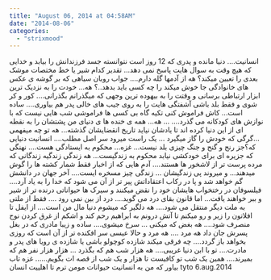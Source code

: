 ```yaml
---
title: "August 06, 2014 at 04:58AM"
date: "2014-08-06"
categories: 
  - "strixmood"
---
```


انسانیت.... دنیا مانده و پدری که 12 روز است نتوانسته جسد فرزندانش را بیابد و خدایی که هیچ وقت به سوال هایت پاسخ نمی دهد... تقدیر کدام شیر یا خط مختصات موشک بعدی را تعیین میکند؟ هه از آدمها گله دارم.... جواب روبان سیاهی که بر گوشه ی عکس های خانوادگی جا خوش میکند را چه کسی باید بدهد..؟ هه... خودت را به نزدیک ترین ابزار ارتباطی برسانی و وقتت را به بیهوده ترین وجهی که میگذرانم بگذرانی.... کور و کر شوی و فقط بلد باشی آشفتگی هایت را به روی جیب های خالی پدر هم بیاوری.... ساده است... کاش فراموش کنی تکیه گاه بی کسی ها فراموشی شب هایی نیست که با نوازش های کودکانه می گذرد.... ... هه... همه ی خنده ها ی دنیای من پشتشان را به نقطه ای از این دنیا کرده اند تا یادشان نیاید تاریخ انقضایشان گذشته... هه تو چه میفهمی ...گرگی که خودش را گاز میگیرد ... یک راست میرود سر اصل مطلب.... انسانیت دنیایی که؟جز رنج و گنج و جنگ چیزی بلد نیست... غزه... محکوم به ایستادگی هست.... نهنگی که جزیره ای برای خودکشی نیابد محکوم به زندگیست... هه زندگی زندگیه زندگانی که مرده پرست تر از لاشخور ها هستند.... آدم هایی که از اخبار فقط شمار کشته ها را گوش میدهند... و میروند پی زندگیشان ... زندگی چیز مسخره ایست.... آخر جهان در دانشش گم خواهد شد و پا در رکاب اعتقاداتش پیر تر از آن می شود که خدا را به یاد آرد.... فیلسوفان در رختخواب هایشان خود را نقض میکنند و سیرک ها حیواناتی درنده تر از شیر و ببر خواهند یافت... اما قانون بقای درد می گوید.... درد از بین نمی رود .... فقط از ملتی به ملت دیگر منتقل می شود.... هه دلگیر که میشوم دنیا مال من است.... از ایفل تا افلاتون را زیر و رو میکنم تا آتش درونم به ابراهیم رحم کند و اشکم از غرق کردن نوح منصرف شود.... هه بغض که میکنی ... سرخ میشوی.... ساده و زیبا مادری که در بغل پسرش جان داد هه مرد .... هه مرد و حالا عیسی سر افکنده تر از آن است که روزی بخواهد باز گردد.... چه فرقی میکند شازده کوچولو باشی یا شازده ی رویا های پدر و مادرت.... تو با ابن دنیا غریبی.... هه هزار شب هم که بگذرد ... هزار هزار نفر هم که بمیرند.... همین یک شب تو کافیست تا هزار و یک شب از قصه ات بگویم...... غزه تاب بیاور که من به انسانیت حیوانات مومن ترم تا اهلییت انسان tyto 6.aug.2014
